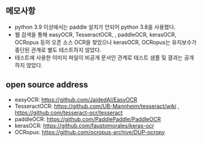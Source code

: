 
## 메모사항
- python 3.9 이상에서는 paddle 설치가 안되어 python 3.8을 사용했다.
- 웹 검색을 통해 easyOCR, TesseractOCR, , paddleOCR, kerasOCR, OCRopus 등의 오픈 소스 OCR을 찾았으나 kerasOCR, OCRopus는 유지보수가 중단된 관계로 별도 테스트하지 않았다.
- 테스트에 사용한 이미지 파일이 비공개 문서인 관계로 테스트 샘플 및 결과는 공개하지 않았다.

## open source address
- easyOCR: https://github.com/JaidedAI/EasyOCR
- TesseractOCR: https://github.com/UB-Mannheim/tesseract/wiki , https://github.com/tesseract-ocr/tesseract
- paddleOCR: https://github.com/PaddlePaddle/PaddleOCR
- kerasOCR: https://github.com/faustomorales/keras-ocr
- OCRopus: https://github.com/ocropus-archive/DUP-ocropy
